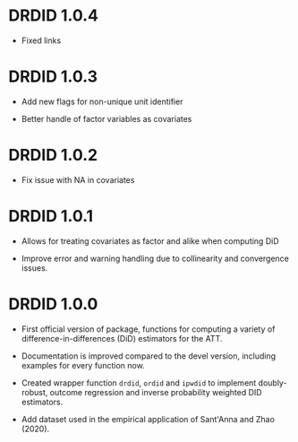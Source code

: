 # DRDID 1.0.4
  * Fixed links
  
# DRDID 1.0.3
  * Add new flags for non-unique unit identifier
  
  * Better handle of factor variables as covariates

# DRDID 1.0.2
  * Fix issue with NA in covariates
  
# DRDID 1.0.1
  * Allows for treating covariates as factor and alike when computing DiD
  
  * Improve error and warning handling due to collinearity and convergence issues.
  
# DRDID 1.0.0
  * First official version of package, functions for computing a variety of difference-in-differences (DiD) estimators for the ATT. 
  * Documentation is improved compared to the devel version, including examples for every function now.
  
  * Created wrapper function `drdid`, `ordid` and `ipwdid` to implement doubly-robust, outcome regression and inverse probability weighted DID estimators.
  
  * Add dataset used in the empirical application of Sant'Anna and Zhao (2020).



